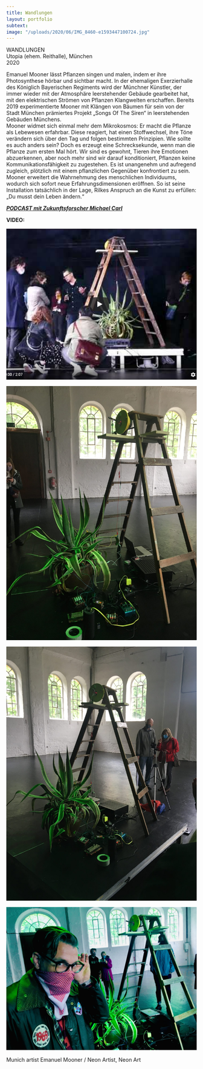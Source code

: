 ```yaml
---
title: Wandlungen
layout: portfolio
subtext: 
image: "/uploads/2020/06/IMG_8460-e1593447100724.jpg"
---
```

WANDLUNGEN  
Utopia (ehem. Reithalle), München  
2020

Emanuel Mooner lässt Pflanzen singen und malen, indem er ihre Photosynthese hörbar und sichtbar macht. In der ehemaligen Exerzierhalle des Königlich Bayerischen Regiments wird der Münchner Künstler, der immer wieder mit der Atmosphäre leerstehender Gebäude gearbeitet hat, mit den elektrischen Strömen von Pflanzen Klangwelten erschaffen. Bereits 2019 experimentierte Mooner mit Klängen von Bäumen für sein von der Stadt München prämiertes Projekt „Songs Of The Siren“ in leerstehenden Gebäuden Münchens.  
Mooner widmet sich einmal mehr dem Mikrokosmos: Er macht die Pflanze als Lebewesen erfahrbar. Diese reagiert, hat einen Stoffwechsel, ihre Töne verändern sich über den Tag und folgen bestimmten Prinzipien. Wie sollte es auch anders sein? Doch es erzeugt eine Schrecksekunde, wenn man die Pflanze zum ersten Mal hört. Wir sind es gewohnt, Tieren ihre Emotionen abzuerkennen, aber noch mehr sind wir darauf konditioniert, Pflanzen keine Kommunikationsfähigkeit zu zugestehen. Es ist unangenehm und aufregend zugleich, plötzlich mit einem pflanzlichen Gegenüber konfrontiert zu sein. Mooner erweitert die Wahrnehmung des menschlichen Individuums, wodurch sich sofort neue Erfahrungsdimensionen eröffnen. So ist seine Installation tatsächlich in der Lage, Rilkes Anspruch an die Kunst zu erfüllen:  
„Du musst dein Leben ändern.“

**_[PODCAST mit Zukunftsforscher Michael Carl](https://dastorzururbanenzukunft.podigee.io/5-klang-und-raum-der-stadt)_**

**VIDEO:**[](https://youtu.be/JSmXigFV89c)

[![y](/uploads/2020/06/Bildschirmfoto-2020-06-25-um-10.06.53.png)](https://youtu.be/JSmXigFV89c)

![y](/uploads/2020/06/IMG_8460-e1593447100724.jpg)

![y](/uploads/2020/06/IMG_8461-e1593447186818.jpg)

![y](/uploads/2020/06/IMG_8473-e1594025214446.jpg)

Munich artist Emanuel Mooner / Neon Artist, Neon Art